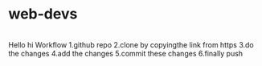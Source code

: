 # web-devs
<br>
Hello
hi
Workflow
1.github repo
2.clone by copyingthe link from https
3.do the changes 
4.add the changes
5.commit these changes
6.finally push 
